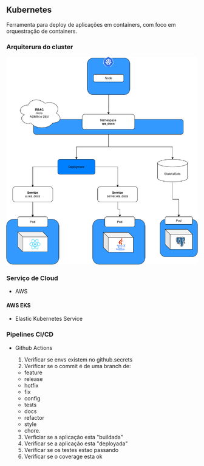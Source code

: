 ## Kubernetes
Ferramenta para deploy de aplicações em containers, com foco em orquestração de containers.

### Arquiterura do cluster
![Arquitetura do cluster](/images/KUBERNETES_ARQUITETURA.drawio.png)

### Serviço de Cloud
- AWS

#### AWS EKS
- Elastic Kubernetes Service

### Pipelines CI/CD
- Github Actions
  1. Verificar se envs existem no github.secrets
  2. Verificar se o commit é de uma branch de:
    - feature
    - release
    - hotfix
    - fix
    - config
    - tests
    - docs
    - refactor
    - style
    - chore.

  3. Verficiar se a aplicação esta "buildada"
  4. Verificar se a aplicação esta "deployada"
  5. Verificar se os testes estao passando
  6. Verificar se o coverage esta ok